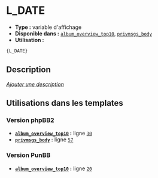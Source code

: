 # L_DATE
* __Type :__ variable d'affichage
* __Disponible dans :__ [`album_overview_top10`](../tpl/var/album_overview_top10.md#readme), [`privmsgs_body`](../tpl/var/privmsgs_body.md#readme)
* __Utilisation :__

```html
{L_DATE}
```

## Description
[*Ajouter une description*](https://fa-tvars.appspot.com/var/L_DATE)

## Utilisations dans les templates

### Version phpBB2
* __[`album_overview_top10`](../tpl/var/album_overview_top10.md#readme) :__ ligne [`30`](../tpl/src/subsilver/album_overview_top10.tpl#L30)
* __[`privmsgs_body`](../tpl/var/privmsgs_body.md#readme) :__ ligne [`57`](../tpl/src/subsilver/privmsgs_body.tpl#L57)

### Version PunBB
* __[`album_overview_top10`](../tpl/var/album_overview_top10.md#readme) :__ ligne [`20`](../tpl/src/punbb/album_overview_top10.tpl#L20)